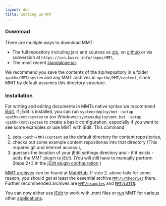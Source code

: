 ```yaml
---
layout: doc
title: Setting up MMT
---
```



### Download

There are multiple ways to download MMT:

* The full repository including jars and sources as [zip](https://github.com/KWARC/MMT/archive/master-binaries.zip), on [github](https://github.com/KWARC/MMT) or via subversion at `https://svn.kwarc.info/repos/MMT`,
* The most recent [standalone jar](https://github.com/KWARC/MMT/raw/master-binaries/deploy/mmt.jar).

We recommend you save the contents of the zip/repository in a folder `<path>/MMT/system` and any MMT archives in `<path>/MMT/content`, since MMT by default assumes this directory structure.

### Installation

For writing and editing documents in MMTs native syntax we recommend [jEdit](jedit.html). If jEdit is installed, you can run `system/deploy/mmt :setup <path>/mmt/system` or (on Windows) `system\deploy\mmt.bat :setup <path>\mmt\system` to create a basic configuration, especially if you want to see some examples or use MMT with jEdit. This command 

1. sets `<path>/MMT/content` as the default directory for content repositories,
2. checks out some example content repositories into that directory (This requires git and internet access.),
3. guesses the location of your jEdit settings directory and - if it exists - adds the MMT plugin to jEdit.
(You will still have to manually perform Steps 2+3 in the [jEdit plugin configuration](jedit.html).)

[MMT archives](../applications/archives.html) can be found at [MathHub](../applications/oaf.html). If step 2. above fails for some reason, you should get at least the essential archive [`MMT/urtheories`](https://gl.mathhub.info/MMT/urtheories) there. Further recommended archives are [`MMT/examples`](https://gl.mathhub.info/MMT/examples) and [`MMT/LATIN`](https://gl.mathhub.info/MMT/LATIN).

You can now either use [jEdit](jedit.html) to work with .mmt files or [run](running.html) MMT for various other [applications](../applications/).
